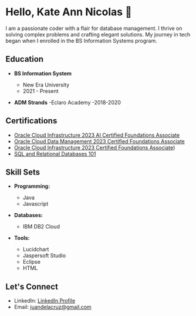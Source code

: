 # Hello, Kate Ann Nicolas 👋

I am a passionate coder with a flair for database management. I thrive on solving complex problems and crafting elegant solutions. My journey in tech began when I enrolled in the BS Information Systems program.

## Education

- **BS Information System**
  - New Era University
  - 2021 - Present

- **ADM Strands**
  -Eclaro Academy
  -2018-2020

## Certifications

- [Oracle Cloud Infrastructure 2023 AI Certified Foundations Associate](Certification_Link_1)
- [Oracle Cloud Data Management 2023 Certified Foundations Associate](Certification_Link_2)
- [Oracle Cloud Infrastructure 2023 Certified Foundations Associate](https://catalog-education.oracle.com/pls/certview/sharebadge?id=0120A52836CC68810F57BA6D74E5B04C87C4A5EF46D7DDE7113B414C85F8302A))
- [SQL and Relational Databases 101](Certification_Link_4)

## Skill Sets

- **Programming:**
  - Java
  - Javascript

- **Databases:**
  - IBM DB2 Cloud

- **Tools:**
  - Lucidchart
  - Jaspersoft Studio
  - Eclipse
  - HTML

## Let's Connect

- LinkedIn: [LinkedIn Profile](LinkedIn_Profile_Link)
- Email: juandelacruz@gmail.com
